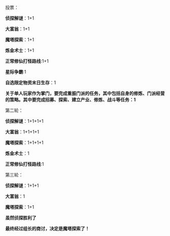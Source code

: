 投票：



**侦探解谜**：1+1

**大富翁**：1+1

**魔塔探索**：1+1

**炼金术士**：1+1

**正常修仙打怪路线**:1+1

**星际争霸**:1

**自选限定物资末日生存**：1

**关于单人玩家作为掌门，要完成重振门派的任务，其中包括自身的修炼、门派经营的策略。其中要完成招募、探索、建立产业、修炼、战斗等任务：1**

第二轮：

**侦探解谜**：1+1+1+1

**大富翁**：1+1+1+1

**魔塔探索**：1+1+1+1

**炼金术士**：1

**正常修仙打怪路线**:1

第三轮：

**侦探解谜**：1+1+1

**大富翁**：1

**魔塔探索**：1+1



**虽然侦探胜利了**

**最终经过组长的商讨，决定是魔塔探索了！**